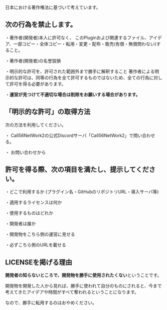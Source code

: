 日本における著作権法に基づいて考えています。

## 次の行為を禁止します。

・著作者(開発者)本人に許可なく、
このPluginおよび関連するファイル、アイデア、一部コピー・全体コピー・転用・変更・配布・販売(有償・無償問わない)すること。

・著作者(開発者)の名誉毀損

・明示的な許可を、許可された範囲外まで勝手に解釈すること
著作者による明示的な許可は、同等の行為を全て許可するものではないため、全ての行為に対して許可を得る必要があります。

・**運営が見つけて不適切な場合は削除をお願いする場合があります。**

## 「明示的な許可」の取得方法
次の方法を利用してください。

・ Call56NetWork2の公式Discordサーバ「Call56NetWork2」で問い合わせる。

・ お問い合わせから

## 許可を得る際、次の項目を満たし、提示してください。

・どこで利用するか (プラグイン名・GitHubのリポジトリURL・導入サーバ等)

・適用するライセンスは何か

・使用するものはどれか

・開発者は誰か

・開発物をこちら側の運営に見せる

・必ずこちら側のURLを載せる

## LICENSEを掲げる理由
**開発者の知らないところで、開発物を勝手に使用されたくない**ということです。

開発物を開発した人から見れば、勝手に使われて自分のものにされると、今まで考えてきたアイデアや時間がすべて奪われるということになります。

なので、勝手に転用するのはおやめください。



